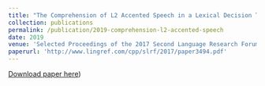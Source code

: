 ```yaml
---
title: "The Comprehension of L2 Accented Speech in a Lexical Decision Task"
collection: publications
permalink: /publication/2019-comprehension-l2-accented-speech
date: 2019
venue: 'Selected Proceedings of the 2017 Second Language Research Forum, Columbus, OH'
paperurl: 'http://www.lingref.com/cpp/slrf/2017/paper3494.pdf'
---
```


[Download paper here](http://www.lingref.com/cpp/slrf/2017/paper3494.pdf))
